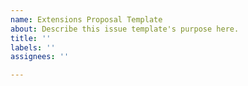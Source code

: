 ```yaml
---
name: Extensions Proposal Template
about: Describe this issue template's purpose here.
title: ''
labels: ''
assignees: ''

---
```



